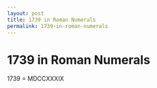 ```yaml
---
layout: post
title: 1739 in Roman Numerals
permalink: 1739-in-roman-numerals
---
```


# 1739 in Roman Numerals

1739 = MDCCXXXIX
